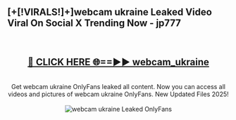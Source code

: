 <h2>[+[!VIRALS!]+]webcam ukraine Leaked Video Viral On Social X Trending Now - jp777</h2>
<br>
<div align="center">
<h2><a href="https://libra.edu.pl?webcam_ukraine" rel="nofollow">🔴 CLICK HERE 🌐==►► webcam_ukraine</a></h2>
<br>
Get webcam ukraine OnlyFans leaked all content. Now you can access all videos and pictures of webcam ukraine OnlyFans. New Updated Files 2025!
<br>
<br>
<a href="https://libra.edu.pl?webcam_ukraine" rel="nofollow" data-target="animated-image.originalLink"><img src="https://i.ibb.co.com/WyWwxjT/player-gif2.gif" alt="webcam ukraine Leaked OnlyFans" style="max-width: 100%; display: inline-block;" data-target="animated-image.originalImage"></a>
</div>
<br>